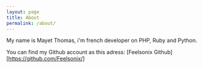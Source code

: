 ```yaml
---
layout: page
title: About
permalink: /about/
---
```


My name is Mayet Thomas, i'm french developer on PHP, Ruby and Python.

You can find my Github account as this adress:
[Feelsonix Github][https://github.com/Feelsonix/]
